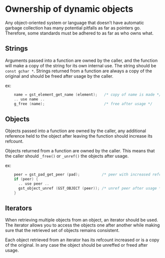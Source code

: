 # Ownership of dynamic objects

Any object-oriented system or language that doesn’t have automatic
garbage collection has many potential pitfalls as far as pointers
go. Therefore, some standards must be adhered to as far as who owns
what.

## Strings

Arguments passed into a function are owned by the caller, and the
function will make a copy of the string for its own internal use. The
string should be `const gchar *`. Strings returned from a function are
always a copy of the original and should be freed after usage by the
caller.

ex:

``` c
    name = gst_element_get_name (element);   /* copy of name is made */
    .. use name ..
    g_free (name);                           /* free after usage */
```

## Objects

Objects passed into a function are owned by the caller, any additional
reference held to the object after leaving the function should increase
its refcount.

Objects returned from a function are owned by the caller. This means
that the caller should `_free()` or `_unref()` the objects after usage.

ex:

``` c
    peer = gst_pad_get_peer (pad);          /* peer with increased refcount */
    if (peer) {
      .. use peer ..
      gst_object_unref (GST_OBJECT (peer)); /* unref peer after usage */
    }
```

## Iterators

When retrieving multiple objects from an object, an iterator should be
used. The iterator allows you to access the objects one after another
while making sure that the retrieved set of objects remains consistent.

Each object retrieved from an iterator has its refcount increased or is
a copy of the original. In any case the object should be unreffed or
freed after usage.
